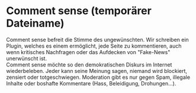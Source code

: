 # Comment sense (temporärer Dateiname)
Comment sense befreit die Stimme des ungewünschten. Wir schreiben ein Plugin, welches es einem ermöglicht, jede Seite zu kommentieren, auch wenn kritisches Nachfragen oder das Aufdecken von "Fake-News" unerwünscht ist.  
Comment sense möchte so den demokratischen Diskurs im Internet wiederbeleben. Jeder kann seine Meinung sagen, niemand wird blockiert, zensiert oder totgeschwiegen. Moderation gibt es nur gegen Spam, illegale Inhalte oder boshafte Kommentare (Hass, Beleidigung, Drohungen...).
